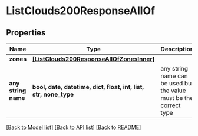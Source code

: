 # ListClouds200ResponseAllOf


## Properties
Name | Type | Description | Notes
------------ | ------------- | ------------- | -------------
**zones** | [**[ListClouds200ResponseAllOfZonesInner]**](ListClouds200ResponseAllOfZonesInner.md) |  | [optional] 
**any string name** | **bool, date, datetime, dict, float, int, list, str, none_type** | any string name can be used but the value must be the correct type | [optional]

[[Back to Model list]](../README.md#documentation-for-models) [[Back to API list]](../README.md#documentation-for-api-endpoints) [[Back to README]](../README.md)


